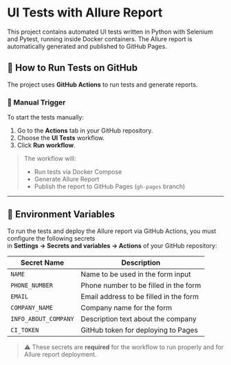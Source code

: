 # UI Tests with Allure Report

This project contains automated UI tests written in Python with Selenium and Pytest, running inside Docker containers. The Allure report is automatically generated and published to GitHub Pages.

## 🚀 How to Run Tests on GitHub

The project uses **GitHub Actions** to run tests and generate reports.

### 🔁 Manual Trigger

To start the tests manually:

1. Go to the **Actions** tab in your GitHub repository.
2. Choose the **UI Tests** workflow.
3. Click **Run workflow**.

> The workflow will:
> - Run tests via Docker Compose
> - Generate Allure Report
> - Publish the report to GitHub Pages (`gh-pages` branch)

---

## 🔐 Environment Variables

To run the tests and deploy the Allure report via GitHub Actions, you must configure the following secrets  
in **Settings → Secrets and variables → Actions** of your GitHub repository:

| Secret Name         | Description                               |
|---------------------|-------------------------------------------|
| `NAME`              | Name to be used in the form input         |
| `PHONE_NUMBER`      | Phone number to be filled in the form     |
| `EMAIL`             | Email address to be filled in the form    |
| `COMPANY_NAME`      | Company name for the form                 |
| `INFO_ABOUT_COMPANY`| Description text about the company        |
| `CI_TOKEN`          | GitHub token for deploying to Pages       |

> ⚠️ These secrets are **required** for the workflow to run properly and for Allure report deployment.

 
 
